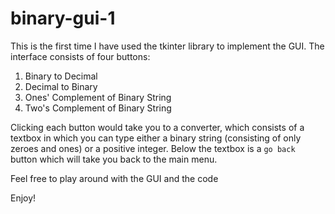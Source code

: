 # binary-gui-1



This is the first time I have used the tkinter library to implement the GUI. The interface consists of four buttons:

1. Binary to Decimal
2. Decimal to Binary
3. Ones' Complement of Binary String
4. Two's Complement of Binary String

Clicking each button would take you to a converter, which consists of a textbox in which you can type either a binary string (consisting of only zeroes and ones) or a positive integer. Below the textbox is a ```go back ``` button which will take you back to the main menu.


Feel free to play around with the GUI and the code

Enjoy!
